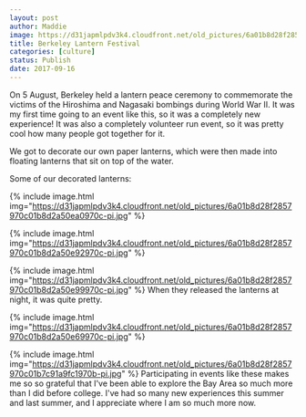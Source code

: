 ```yaml
---
layout: post
author: Maddie
image: https://d31japmlpdv3k4.cloudfront.net/old_pictures/6a01b8d28f2857970c01bb09bddcc3970d-pi.jpg
title: Berkeley Lantern Festival
categories: [culture]
status: Publish
date: 2017-09-16
---
```


On 5 August, Berkeley held a lantern peace ceremony to commemorate the victims of the Hiroshima and Nagasaki bombings during World War II. It was my first time going to an event like this, so it was a completely new experience! It was also a completely volunteer run event, so it was pretty cool how many people got together for it.

We got to decorate our own paper lanterns, which were then made into floating lanterns that sit on top of the water.

Some of our decorated lanterns:


{% include image.html img="https://d31japmlpdv3k4.cloudfront.net/old_pictures/6a01b8d28f2857970c01b8d2a50ea0970c-pi.jpg" %}

{% include image.html img="https://d31japmlpdv3k4.cloudfront.net/old_pictures/6a01b8d28f2857970c01b8d2a50e92970c-pi.jpg" %}

{% include image.html img="https://d31japmlpdv3k4.cloudfront.net/old_pictures/6a01b8d28f2857970c01b8d2a50e99970c-pi.jpg" %}
When they released the lanterns at night, it was quite pretty.


{% include image.html img="https://d31japmlpdv3k4.cloudfront.net/old_pictures/6a01b8d28f2857970c01b8d2a50e69970c-pi.jpg" %}

{% include image.html img="https://d31japmlpdv3k4.cloudfront.net/old_pictures/6a01b8d28f2857970c01b7c91a9fc1970b-pi.jpg" %}
Participating in events like these makes me so so grateful that I've been able to explore the Bay Area so much more than I did before college. I've had so many new experiences this summer and last summer, and I appreciate where I am so much more now.

